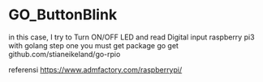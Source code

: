 # GO_ButtonBlink
in this case, I try to Turn ON/OFF LED and read Digital input  raspberry pi3 with golang
step one you must get package 
go get github.com/stianeikeland/go-rpio

referensi https://www.admfactory.com/raspberrypi/
